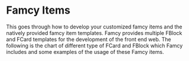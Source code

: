 # Famcy Items
This goes through how to develop your customized famcy items and the natively provided famcy item templates. 
Famcy provides multiple FBlock and FCard templates for the development of the front end web. The following is the chart of different type of FCard and FBlock which Famcy includes and some examples of the usage of these Famcy items.